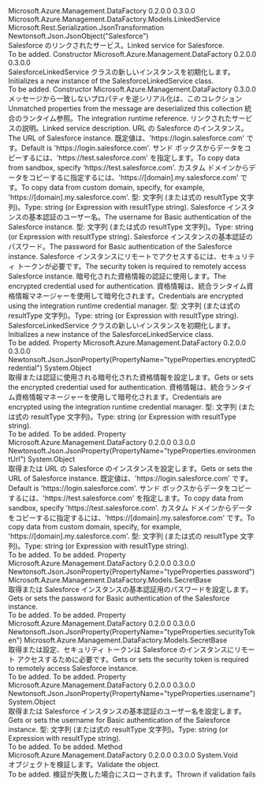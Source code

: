 <Type Name="SalesforceLinkedService" FullName="Microsoft.Azure.Management.DataFactory.Models.SalesforceLinkedService">
  <TypeSignature Language="C#" Value="public class SalesforceLinkedService : Microsoft.Azure.Management.DataFactory.Models.LinkedService" />
  <TypeSignature Language="ILAsm" Value=".class public auto ansi beforefieldinit SalesforceLinkedService extends Microsoft.Azure.Management.DataFactory.Models.LinkedService" />
  <TypeSignature Language="DocId" Value="T:Microsoft.Azure.Management.DataFactory.Models.SalesforceLinkedService" />
  <TypeSignature Language="VB.NET" Value="Public Class SalesforceLinkedService&#xA;Inherits LinkedService" />
  <TypeSignature Language="F#" Value="type SalesforceLinkedService = class&#xA;    inherit LinkedService" />
  <AssemblyInfo>
    <AssemblyName>Microsoft.Azure.Management.DataFactory</AssemblyName>
    <AssemblyVersion>0.2.0.0</AssemblyVersion>
    <AssemblyVersion>0.3.0.0</AssemblyVersion>
  </AssemblyInfo>
  <Base>
    <BaseTypeName>Microsoft.Azure.Management.DataFactory.Models.LinkedService</BaseTypeName>
  </Base>
  <Interfaces />
  <Attributes>
    <Attribute>
      <AttributeName>Microsoft.Rest.Serialization.JsonTransformation</AttributeName>
    </Attribute>
    <Attribute>
      <AttributeName>Newtonsoft.Json.JsonObject("Salesforce")</AttributeName>
    </Attribute>
  </Attributes>
  <Docs>
    <summary>
            <span data-ttu-id="7d6c0-101">Salesforce のリンクされたサービス。</span><span class="sxs-lookup"><span data-stu-id="7d6c0-101">Linked service for Salesforce.</span></span>
            </summary>
    <remarks>To be added.</remarks>
  </Docs>
  <Members>
    <Member MemberName=".ctor">
      <MemberSignature Language="C#" Value="public SalesforceLinkedService ();" />
      <MemberSignature Language="ILAsm" Value=".method public hidebysig specialname rtspecialname instance void .ctor() cil managed" />
      <MemberSignature Language="DocId" Value="M:Microsoft.Azure.Management.DataFactory.Models.SalesforceLinkedService.#ctor" />
      <MemberSignature Language="VB.NET" Value="Public Sub New ()" />
      <MemberType>Constructor</MemberType>
      <AssemblyInfo>
        <AssemblyName>Microsoft.Azure.Management.DataFactory</AssemblyName>
        <AssemblyVersion>0.2.0.0</AssemblyVersion>
        <AssemblyVersion>0.3.0.0</AssemblyVersion>
      </AssemblyInfo>
      <Parameters />
      <Docs>
        <summary>
            <span data-ttu-id="7d6c0-102">SalesforceLinkedService クラスの新しいインスタンスを初期化します。</span><span class="sxs-lookup"><span data-stu-id="7d6c0-102">Initializes a new instance of the SalesforceLinkedService class.</span></span>
            </summary>
        <remarks>To be added.</remarks>
      </Docs>
    </Member>
    <Member MemberName=".ctor">
      <MemberSignature Language="C#" Value="public SalesforceLinkedService (System.Collections.Generic.IDictionary&lt;string,object&gt; additionalProperties = null, Microsoft.Azure.Management.DataFactory.Models.IntegrationRuntimeReference connectVia = null, string description = null, object environmentUrl = null, object username = null, Microsoft.Azure.Management.DataFactory.Models.SecretBase password = null, Microsoft.Azure.Management.DataFactory.Models.SecretBase securityToken = null, object encryptedCredential = null);" />
      <MemberSignature Language="ILAsm" Value=".method public hidebysig specialname rtspecialname instance void .ctor(class System.Collections.Generic.IDictionary`2&lt;string, object&gt; additionalProperties, class Microsoft.Azure.Management.DataFactory.Models.IntegrationRuntimeReference connectVia, string description, object environmentUrl, object username, class Microsoft.Azure.Management.DataFactory.Models.SecretBase password, class Microsoft.Azure.Management.DataFactory.Models.SecretBase securityToken, object encryptedCredential) cil managed" />
      <MemberSignature Language="DocId" Value="M:Microsoft.Azure.Management.DataFactory.Models.SalesforceLinkedService.#ctor(System.Collections.Generic.IDictionary{System.String,System.Object},Microsoft.Azure.Management.DataFactory.Models.IntegrationRuntimeReference,System.String,System.Object,System.Object,Microsoft.Azure.Management.DataFactory.Models.SecretBase,Microsoft.Azure.Management.DataFactory.Models.SecretBase,System.Object)" />
      <MemberSignature Language="VB.NET" Value="Public Sub New (Optional additionalProperties As IDictionary(Of String, Object) = null, Optional connectVia As IntegrationRuntimeReference = null, Optional description As String = null, Optional environmentUrl As Object = null, Optional username As Object = null, Optional password As SecretBase = null, Optional securityToken As SecretBase = null, Optional encryptedCredential As Object = null)" />
      <MemberSignature Language="F#" Value="new Microsoft.Azure.Management.DataFactory.Models.SalesforceLinkedService : System.Collections.Generic.IDictionary&lt;string, obj&gt; * Microsoft.Azure.Management.DataFactory.Models.IntegrationRuntimeReference * string * obj * obj * Microsoft.Azure.Management.DataFactory.Models.SecretBase * Microsoft.Azure.Management.DataFactory.Models.SecretBase * obj -&gt; Microsoft.Azure.Management.DataFactory.Models.SalesforceLinkedService" Usage="new Microsoft.Azure.Management.DataFactory.Models.SalesforceLinkedService (additionalProperties, connectVia, description, environmentUrl, username, password, securityToken, encryptedCredential)" />
      <MemberType>Constructor</MemberType>
      <AssemblyInfo>
        <AssemblyName>Microsoft.Azure.Management.DataFactory</AssemblyName>
        <AssemblyVersion>0.3.0.0</AssemblyVersion>
      </AssemblyInfo>
      <Parameters>
        <Parameter Name="additionalProperties" Type="System.Collections.Generic.IDictionary&lt;System.String,System.Object&gt;" />
        <Parameter Name="connectVia" Type="Microsoft.Azure.Management.DataFactory.Models.IntegrationRuntimeReference" />
        <Parameter Name="description" Type="System.String" />
        <Parameter Name="environmentUrl" Type="System.Object" />
        <Parameter Name="username" Type="System.Object" />
        <Parameter Name="password" Type="Microsoft.Azure.Management.DataFactory.Models.SecretBase" />
        <Parameter Name="securityToken" Type="Microsoft.Azure.Management.DataFactory.Models.SecretBase" />
        <Parameter Name="encryptedCredential" Type="System.Object" />
      </Parameters>
      <Docs>
        <param name="additionalProperties"><span data-ttu-id="7d6c0-103">メッセージから一致しないプロパティを逆シリアル化は、このコレクション</span><span class="sxs-lookup"><span data-stu-id="7d6c0-103">Unmatched properties from the message are deserialized this collection</span></span></param>
        <param name="connectVia"><span data-ttu-id="7d6c0-104">統合のランタイム参照。</span><span class="sxs-lookup"><span data-stu-id="7d6c0-104">The integration runtime reference.</span></span></param>
        <param name="description"><span data-ttu-id="7d6c0-105">リンクされたサービスの説明。</span><span class="sxs-lookup"><span data-stu-id="7d6c0-105">Linked service description.</span></span></param>
        <param name="environmentUrl"><span data-ttu-id="7d6c0-106">URL の Salesforce のインスタンス。</span><span class="sxs-lookup"><span data-stu-id="7d6c0-106">The URL of Salesforce instance.</span></span>
            <span data-ttu-id="7d6c0-107">既定値は、'https://login.salesforce.com' です。</span><span class="sxs-lookup"><span data-stu-id="7d6c0-107">Default is 'https://login.salesforce.com'.</span></span> <span data-ttu-id="7d6c0-108">サンド ボックスからデータをコピーするには、'https://test.salesforce.com' を指定します。</span><span class="sxs-lookup"><span data-stu-id="7d6c0-108">To copy data from sandbox, specify 'https://test.salesforce.com'.</span></span> <span data-ttu-id="7d6c0-109">カスタム ドメインからデータをコピーするに指定するには、'https://[domain].my.salesforce.com' です。</span><span class="sxs-lookup"><span data-stu-id="7d6c0-109">To copy data from custom domain, specify, for example, 'https://[domain].my.salesforce.com'.</span></span> <span data-ttu-id="7d6c0-110">型: 文字列 (または式の resultType 文字列)。</span><span class="sxs-lookup"><span data-stu-id="7d6c0-110">Type: string (or Expression with resultType string).</span></span></param>
        <param name="username"><span data-ttu-id="7d6c0-111">Salesforce インスタンスの基本認証のユーザー名。</span><span class="sxs-lookup"><span data-stu-id="7d6c0-111">The username for Basic authentication of the Salesforce instance.</span></span> <span data-ttu-id="7d6c0-112">型: 文字列 (または式の resultType 文字列)。</span><span class="sxs-lookup"><span data-stu-id="7d6c0-112">Type: string (or Expression with resultType string).</span></span></param>
        <param name="password"><span data-ttu-id="7d6c0-113">Salesforce インスタンスの基本認証のパスワード。</span><span class="sxs-lookup"><span data-stu-id="7d6c0-113">The password for Basic authentication of the Salesforce instance.</span></span></param>
        <param name="securityToken"><span data-ttu-id="7d6c0-114">Salesforce インスタンスにリモートでアクセスするには、セキュリティ トークンが必要です。</span><span class="sxs-lookup"><span data-stu-id="7d6c0-114">The security token is required to remotely access Salesforce instance.</span></span></param>
        <param name="encryptedCredential"><span data-ttu-id="7d6c0-115">暗号化された資格情報の認証に使用します。</span><span class="sxs-lookup"><span data-stu-id="7d6c0-115">The encrypted credential used for authentication.</span></span> <span data-ttu-id="7d6c0-116">資格情報は、統合ランタイム資格情報マネージャーを使用して暗号化されます。</span><span class="sxs-lookup"><span data-stu-id="7d6c0-116">Credentials are encrypted using the integration runtime credential manager.</span></span> <span data-ttu-id="7d6c0-117">型: 文字列 (または式の resultType 文字列)。</span><span class="sxs-lookup"><span data-stu-id="7d6c0-117">Type: string (or Expression with resultType string).</span></span></param>
        <summary>
            <span data-ttu-id="7d6c0-118">SalesforceLinkedService クラスの新しいインスタンスを初期化します。</span><span class="sxs-lookup"><span data-stu-id="7d6c0-118">Initializes a new instance of the SalesforceLinkedService class.</span></span>
            </summary>
        <remarks>To be added.</remarks>
      </Docs>
    </Member>
    <Member MemberName="EncryptedCredential">
      <MemberSignature Language="C#" Value="public object EncryptedCredential { get; set; }" />
      <MemberSignature Language="ILAsm" Value=".property instance object EncryptedCredential" />
      <MemberSignature Language="DocId" Value="P:Microsoft.Azure.Management.DataFactory.Models.SalesforceLinkedService.EncryptedCredential" />
      <MemberSignature Language="VB.NET" Value="Public Property EncryptedCredential As Object" />
      <MemberSignature Language="F#" Value="member this.EncryptedCredential : obj with get, set" Usage="Microsoft.Azure.Management.DataFactory.Models.SalesforceLinkedService.EncryptedCredential" />
      <MemberType>Property</MemberType>
      <AssemblyInfo>
        <AssemblyName>Microsoft.Azure.Management.DataFactory</AssemblyName>
        <AssemblyVersion>0.2.0.0</AssemblyVersion>
        <AssemblyVersion>0.3.0.0</AssemblyVersion>
      </AssemblyInfo>
      <Attributes>
        <Attribute>
          <AttributeName>Newtonsoft.Json.JsonProperty(PropertyName="typeProperties.encryptedCredential")</AttributeName>
        </Attribute>
      </Attributes>
      <ReturnValue>
        <ReturnType>System.Object</ReturnType>
      </ReturnValue>
      <Docs>
        <summary>
            <span data-ttu-id="7d6c0-119">取得または認証に使用される暗号化された資格情報を設定します。</span><span class="sxs-lookup"><span data-stu-id="7d6c0-119">Gets or sets the encrypted credential used for authentication.</span></span>
            <span data-ttu-id="7d6c0-120">資格情報は、統合ランタイム資格情報マネージャーを使用して暗号化されます。</span><span class="sxs-lookup"><span data-stu-id="7d6c0-120">Credentials are encrypted using the integration runtime credential manager.</span></span> <span data-ttu-id="7d6c0-121">型: 文字列 (または式の resultType 文字列)。</span><span class="sxs-lookup"><span data-stu-id="7d6c0-121">Type: string (or Expression with resultType string).</span></span>
            </summary>
        <value>To be added.</value>
        <remarks>To be added.</remarks>
      </Docs>
    </Member>
    <Member MemberName="EnvironmentUrl">
      <MemberSignature Language="C#" Value="public object EnvironmentUrl { get; set; }" />
      <MemberSignature Language="ILAsm" Value=".property instance object EnvironmentUrl" />
      <MemberSignature Language="DocId" Value="P:Microsoft.Azure.Management.DataFactory.Models.SalesforceLinkedService.EnvironmentUrl" />
      <MemberSignature Language="VB.NET" Value="Public Property EnvironmentUrl As Object" />
      <MemberSignature Language="F#" Value="member this.EnvironmentUrl : obj with get, set" Usage="Microsoft.Azure.Management.DataFactory.Models.SalesforceLinkedService.EnvironmentUrl" />
      <MemberType>Property</MemberType>
      <AssemblyInfo>
        <AssemblyName>Microsoft.Azure.Management.DataFactory</AssemblyName>
        <AssemblyVersion>0.2.0.0</AssemblyVersion>
        <AssemblyVersion>0.3.0.0</AssemblyVersion>
      </AssemblyInfo>
      <Attributes>
        <Attribute>
          <AttributeName>Newtonsoft.Json.JsonProperty(PropertyName="typeProperties.environmentUrl")</AttributeName>
        </Attribute>
      </Attributes>
      <ReturnValue>
        <ReturnType>System.Object</ReturnType>
      </ReturnValue>
      <Docs>
        <summary>
            <span data-ttu-id="7d6c0-122">取得または URL の Salesforce のインスタンスを設定します。</span><span class="sxs-lookup"><span data-stu-id="7d6c0-122">Gets or sets the URL of Salesforce instance.</span></span> <span data-ttu-id="7d6c0-123">既定値は、'https://login.salesforce.com' です。</span><span class="sxs-lookup"><span data-stu-id="7d6c0-123">Default is 'https://login.salesforce.com'.</span></span> <span data-ttu-id="7d6c0-124">サンド ボックスからデータをコピーするには、'https://test.salesforce.com' を指定します。</span><span class="sxs-lookup"><span data-stu-id="7d6c0-124">To copy data from sandbox, specify 'https://test.salesforce.com'.</span></span> <span data-ttu-id="7d6c0-125">カスタム ドメインからデータをコピーするに指定するには、'https://[domain].my.salesforce.com' です。</span><span class="sxs-lookup"><span data-stu-id="7d6c0-125">To copy data from custom domain, specify, for example, 'https://[domain].my.salesforce.com'.</span></span> <span data-ttu-id="7d6c0-126">型: 文字列 (または式の resultType 文字列)。</span><span class="sxs-lookup"><span data-stu-id="7d6c0-126">Type: string (or Expression with resultType string).</span></span>
            </summary>
        <value>To be added.</value>
        <remarks>To be added.</remarks>
      </Docs>
    </Member>
    <Member MemberName="Password">
      <MemberSignature Language="C#" Value="public Microsoft.Azure.Management.DataFactory.Models.SecretBase Password { get; set; }" />
      <MemberSignature Language="ILAsm" Value=".property instance class Microsoft.Azure.Management.DataFactory.Models.SecretBase Password" />
      <MemberSignature Language="DocId" Value="P:Microsoft.Azure.Management.DataFactory.Models.SalesforceLinkedService.Password" />
      <MemberSignature Language="VB.NET" Value="Public Property Password As SecretBase" />
      <MemberSignature Language="F#" Value="member this.Password : Microsoft.Azure.Management.DataFactory.Models.SecretBase with get, set" Usage="Microsoft.Azure.Management.DataFactory.Models.SalesforceLinkedService.Password" />
      <MemberType>Property</MemberType>
      <AssemblyInfo>
        <AssemblyName>Microsoft.Azure.Management.DataFactory</AssemblyName>
        <AssemblyVersion>0.2.0.0</AssemblyVersion>
        <AssemblyVersion>0.3.0.0</AssemblyVersion>
      </AssemblyInfo>
      <Attributes>
        <Attribute>
          <AttributeName>Newtonsoft.Json.JsonProperty(PropertyName="typeProperties.password")</AttributeName>
        </Attribute>
      </Attributes>
      <ReturnValue>
        <ReturnType>Microsoft.Azure.Management.DataFactory.Models.SecretBase</ReturnType>
      </ReturnValue>
      <Docs>
        <summary>
            <span data-ttu-id="7d6c0-127">取得または Salesforce インスタンスの基本認証用のパスワードを設定します。</span><span class="sxs-lookup"><span data-stu-id="7d6c0-127">Gets or sets the password for Basic authentication of the Salesforce instance.</span></span>
            </summary>
        <value>To be added.</value>
        <remarks>To be added.</remarks>
      </Docs>
    </Member>
    <Member MemberName="SecurityToken">
      <MemberSignature Language="C#" Value="public Microsoft.Azure.Management.DataFactory.Models.SecretBase SecurityToken { get; set; }" />
      <MemberSignature Language="ILAsm" Value=".property instance class Microsoft.Azure.Management.DataFactory.Models.SecretBase SecurityToken" />
      <MemberSignature Language="DocId" Value="P:Microsoft.Azure.Management.DataFactory.Models.SalesforceLinkedService.SecurityToken" />
      <MemberSignature Language="VB.NET" Value="Public Property SecurityToken As SecretBase" />
      <MemberSignature Language="F#" Value="member this.SecurityToken : Microsoft.Azure.Management.DataFactory.Models.SecretBase with get, set" Usage="Microsoft.Azure.Management.DataFactory.Models.SalesforceLinkedService.SecurityToken" />
      <MemberType>Property</MemberType>
      <AssemblyInfo>
        <AssemblyName>Microsoft.Azure.Management.DataFactory</AssemblyName>
        <AssemblyVersion>0.2.0.0</AssemblyVersion>
        <AssemblyVersion>0.3.0.0</AssemblyVersion>
      </AssemblyInfo>
      <Attributes>
        <Attribute>
          <AttributeName>Newtonsoft.Json.JsonProperty(PropertyName="typeProperties.securityToken")</AttributeName>
        </Attribute>
      </Attributes>
      <ReturnValue>
        <ReturnType>Microsoft.Azure.Management.DataFactory.Models.SecretBase</ReturnType>
      </ReturnValue>
      <Docs>
        <summary>
            <span data-ttu-id="7d6c0-128">取得または設定、セキュリティ トークンは Salesforce のインスタンスにリモート アクセスするために必要です。</span><span class="sxs-lookup"><span data-stu-id="7d6c0-128">Gets or sets the security token is required to remotely access Salesforce instance.</span></span>
            </summary>
        <value>To be added.</value>
        <remarks>To be added.</remarks>
      </Docs>
    </Member>
    <Member MemberName="Username">
      <MemberSignature Language="C#" Value="public object Username { get; set; }" />
      <MemberSignature Language="ILAsm" Value=".property instance object Username" />
      <MemberSignature Language="DocId" Value="P:Microsoft.Azure.Management.DataFactory.Models.SalesforceLinkedService.Username" />
      <MemberSignature Language="VB.NET" Value="Public Property Username As Object" />
      <MemberSignature Language="F#" Value="member this.Username : obj with get, set" Usage="Microsoft.Azure.Management.DataFactory.Models.SalesforceLinkedService.Username" />
      <MemberType>Property</MemberType>
      <AssemblyInfo>
        <AssemblyName>Microsoft.Azure.Management.DataFactory</AssemblyName>
        <AssemblyVersion>0.2.0.0</AssemblyVersion>
        <AssemblyVersion>0.3.0.0</AssemblyVersion>
      </AssemblyInfo>
      <Attributes>
        <Attribute>
          <AttributeName>Newtonsoft.Json.JsonProperty(PropertyName="typeProperties.username")</AttributeName>
        </Attribute>
      </Attributes>
      <ReturnValue>
        <ReturnType>System.Object</ReturnType>
      </ReturnValue>
      <Docs>
        <summary>
            <span data-ttu-id="7d6c0-129">取得または Salesforce インスタンスの基本認証のユーザー名を設定します。</span><span class="sxs-lookup"><span data-stu-id="7d6c0-129">Gets or sets the username for Basic authentication of the Salesforce instance.</span></span> <span data-ttu-id="7d6c0-130">型: 文字列 (または式の resultType 文字列)。</span><span class="sxs-lookup"><span data-stu-id="7d6c0-130">Type: string (or Expression with resultType string).</span></span>
            </summary>
        <value>To be added.</value>
        <remarks>To be added.</remarks>
      </Docs>
    </Member>
    <Member MemberName="Validate">
      <MemberSignature Language="C#" Value="public override void Validate ();" />
      <MemberSignature Language="ILAsm" Value=".method public hidebysig virtual instance void Validate() cil managed" />
      <MemberSignature Language="DocId" Value="M:Microsoft.Azure.Management.DataFactory.Models.SalesforceLinkedService.Validate" />
      <MemberSignature Language="VB.NET" Value="Public Overrides Sub Validate ()" />
      <MemberSignature Language="F#" Value="override this.Validate : unit -&gt; unit" Usage="salesforceLinkedService.Validate " />
      <MemberType>Method</MemberType>
      <AssemblyInfo>
        <AssemblyName>Microsoft.Azure.Management.DataFactory</AssemblyName>
        <AssemblyVersion>0.2.0.0</AssemblyVersion>
        <AssemblyVersion>0.3.0.0</AssemblyVersion>
      </AssemblyInfo>
      <ReturnValue>
        <ReturnType>System.Void</ReturnType>
      </ReturnValue>
      <Parameters />
      <Docs>
        <summary>
            <span data-ttu-id="7d6c0-131">オブジェクトを検証します。</span><span class="sxs-lookup"><span data-stu-id="7d6c0-131">Validate the object.</span></span>
            </summary>
        <remarks>To be added.</remarks>
        <exception cref="T:Microsoft.Rest.ValidationException">
            <span data-ttu-id="7d6c0-132">検証が失敗した場合にスローされます。</span><span class="sxs-lookup"><span data-stu-id="7d6c0-132">Thrown if validation fails</span></span>
            </exception>
      </Docs>
    </Member>
  </Members>
</Type>
